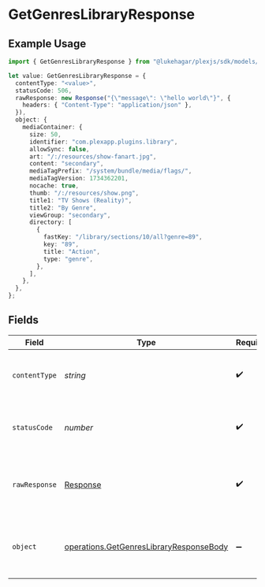 # GetGenresLibraryResponse

## Example Usage

```typescript
import { GetGenresLibraryResponse } from "@lukehagar/plexjs/sdk/models/operations";

let value: GetGenresLibraryResponse = {
  contentType: "<value>",
  statusCode: 506,
  rawResponse: new Response("{\"message\": \"hello world\"}", {
    headers: { "Content-Type": "application/json" },
  }),
  object: {
    mediaContainer: {
      size: 50,
      identifier: "com.plexapp.plugins.library",
      allowSync: false,
      art: "/:/resources/show-fanart.jpg",
      content: "secondary",
      mediaTagPrefix: "/system/bundle/media/flags/",
      mediaTagVersion: 1734362201,
      nocache: true,
      thumb: "/:/resources/show.png",
      title1: "TV Shows (Reality)",
      title2: "By Genre",
      viewGroup: "secondary",
      directory: [
        {
          fastKey: "/library/sections/10/all?genre=89",
          key: "89",
          title: "Action",
          type: "genre",
        },
      ],
    },
  },
};
```

## Fields

| Field                                                                                                     | Type                                                                                                      | Required                                                                                                  | Description                                                                                               |
| --------------------------------------------------------------------------------------------------------- | --------------------------------------------------------------------------------------------------------- | --------------------------------------------------------------------------------------------------------- | --------------------------------------------------------------------------------------------------------- |
| `contentType`                                                                                             | *string*                                                                                                  | :heavy_check_mark:                                                                                        | HTTP response content type for this operation                                                             |
| `statusCode`                                                                                              | *number*                                                                                                  | :heavy_check_mark:                                                                                        | HTTP response status code for this operation                                                              |
| `rawResponse`                                                                                             | [Response](https://developer.mozilla.org/en-US/docs/Web/API/Response)                                     | :heavy_check_mark:                                                                                        | Raw HTTP response; suitable for custom response parsing                                                   |
| `object`                                                                                                  | [operations.GetGenresLibraryResponseBody](../../../sdk/models/operations/getgenreslibraryresponsebody.md) | :heavy_minus_sign:                                                                                        | Successful response containing media container data.                                                      |